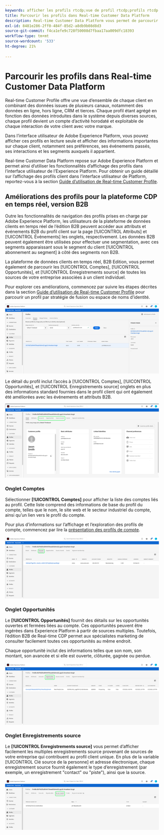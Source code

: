```yaml
---
keywords: afficher les profils rtcdp;vue de profil rtcdp;profils rtcdp
title: Parcourir les profils dans Real-time Customer Data Platform
description: Real-time Customer Data Platform vous permet de parcourir les données de Real-time Customer Profile à l’aide de l’interface utilisateur de Adobe Experience Platform.
exl-id: 8481e286-2ff0-484f-85d2-a8db9b08d8d3
source-git-commit: f4ca1efe9c728f50008d7fbaa17aa009dfc18393
workflow-type: tm+mt
source-wordcount: '533'
ht-degree: 21%

---
```



# Parcourir les profils dans Real-time Customer Data Platform

Real-time Customer Profile offre une vue d’ensemble de chaque client en combinant des données issues de plusieurs canaux, notamment des données en ligne, hors ligne, CRM et tierces. Chaque profil étant agrégé en fonction des données introduites dans le système depuis diverses sources, chaque profil devient un compte d’activité horodaté et exploitable de chaque interaction de votre client avec votre marque.

Dans l’interface utilisateur de Adobe Experience Platform, vous pouvez afficher ces profils en lecture seule et afficher des informations importantes sur chaque client, notamment ses préférences, ses événements passés, ses interactions et les segments auxquels il appartient.

Real-time Customer Data Platform repose sur Adobe Experience Platform et permet ainsi d’utiliser les fonctionnalités d’affichage des profils dans l’interface utilisateur de l’Experience Platform. Pour obtenir un guide détaillé sur l’affichage des profils client dans l’interface utilisateur de Platform, reportez-vous à la section [Guide d’utilisation de Real-time Customer Profile](../../profile/ui/user-guide.md).

## Améliorations des profils pour la plateforme CDP en temps réel, version B2B

Outre les fonctionnalités de navigation des profils prises en charge par Adobe Experience Platform, les utilisateurs de la plateforme de données clients en temps réel de l’édition B2B peuvent accéder aux attributs et événements B2B du profil client sur la page [!UICONTROL Attributs] et [!UICONTROL Événements] les onglets, respectivement. Les données B2B peuvent également être utilisées pour effectuer une segmentation, avec ces segments apparaissant sous le segment du client [!UICONTROL abonnement au segment] à côté des segments non B2B.

La plateforme de données clients en temps réel, B2B Edition, vous permet également de parcourir les [!UICONTROL Comptes], [!UICONTROL Opportunités], et [!UICONTROL Enregistrements source] de toutes les sources de votre entreprise associées à un client individuel.

Pour explorer ces améliorations, commencez par suivre les étapes décrites dans la section [Guide d’utilisation de Real-time Customer Profile](../../profile/ui/user-guide.md) pour parcourir un profil par stratégie de fusion ou espace de noms d’identité.

![](images/b2b-browse-profile.png)

Le détail du profil inclut l’accès à [!UICONTROL Comptes], [!UICONTROL Opportunités], et [!UICONTROL Enregistrements source] onglets en plus des informations standard fournies dans le profil client qui ont également été améliorées avec les événements et attributs B2B.

![](images/b2b-profile-detail.png)

### Onglet Comptes

Sélectionner **[!UICONTROL Comptes]** pour afficher la liste des comptes liés au profil. Cette liste comprend des informations de base du profil du compte, telles que le nom, le site web et le secteur industriel du compte, ainsi qu’un lien vers le profil du compte.

Pour plus d’informations sur l’affichage et l’exploration des profils de compte, commencez par lire la [présentation des profils de compte](../accounts/account-profile-overview.md).

![](images/b2b-profile-accounts.png)

### Onglet Opportunités

Le **[!UICONTROL Opportunités]** fournit des détails sur les opportunités ouvertes et fermées liées au compte. Ces opportunités peuvent être ingérées dans Experience Platform à partir de sources multiples. Toutefois, l’édition B2B de Real-time CDP permet aux spécialistes marketing de consulter facilement toutes ces opportunités au même endroit.

Chaque opportunité inclut des informations telles que son nom, son montant, son avancée et si elle est ouverte, clôturée, gagnée ou perdue.

![](images/b2b-profile-opportunities.png)

### Onglet Enregistrements source

Le **[!UICONTROL Enregistrements source]** vous permet d’afficher facilement les multiples enregistrements source provenant de sources de votre entreprise qui contribuent au profil client unique. En plus de la variable [!UICONTROL Clé source de la personne] et adresse électronique, chaque enregistrement source fournit également le type d’enregistrement (par exemple, un enregistrement &quot;contact&quot; ou &quot;piste&quot;), ainsi que la source.

![](images/b2b-profile-source-records.png)
